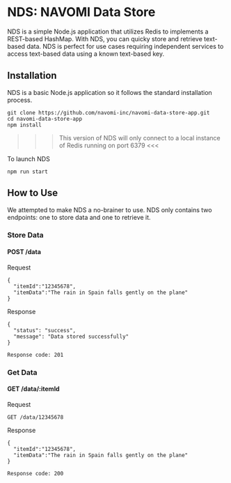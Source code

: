 # NDS: NAVOMI Data Store

NDS is a simple Node.js application that utilizes Redis to implements a REST-based HashMap. With NDS, you can quicky store and retrieve text-based data. NDS is perfect for use cases requiring independent services to access text-based data using a known text-based key.

## Installation

NDS is a basic Node.js application so it follows the standard installation process.

```
git clone https://github.com/navomi-inc/navomi-data-store-app.git
cd navomi-data-store-app
npm install
```
>>> This version of NDS will only connect to a local instance of Redis running on port 6379 <<<

To launch NDS

```
npm run start
```

## How to Use

We attempted to make NDS a no-brainer to use. NDS only contains two endpoints: one to store data and one to retrieve it.

### Store Data

#### POST /data

Request
```
{
  "itemId":"12345678",
  "itemData":"The rain in Spain falls gently on the plane"
}
```

Response
```
{
  "status": "success",
  "message": "Data stored successfully"
}

Response code: 201
```

### Get Data

#### GET /data/:itemId

Request
```
GET /data/12345678
```

Response
```
{
  "itemId":"12345678",
  "itemData":"The rain in Spain falls gently on the plane"
}

Response code: 200
```